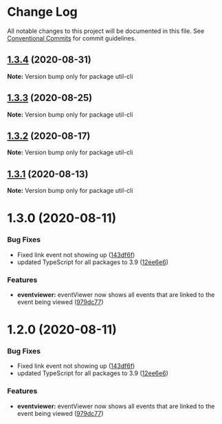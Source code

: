 # Change Log

All notable changes to this project will be documented in this file.
See [Conventional Commits](https://conventionalcommits.org) for commit guidelines.

## [1.3.4](http://github.com//cap-md089/capunit-com-v6/compare/util-cli@1.3.2...util-cli@1.3.4) (2020-08-31)

**Note:** Version bump only for package util-cli





## [1.3.3](http://github.com//cap-md089/capunit-com-v6/compare/util-cli@1.3.2...util-cli@1.3.3) (2020-08-25)

**Note:** Version bump only for package util-cli





## [1.3.2](http://github.com//cap-md089/capunit-com-v6/compare/util-cli@1.3.0...util-cli@1.3.2) (2020-08-17)

**Note:** Version bump only for package util-cli





## [1.3.1](http://github.com//cap-md089/capunit-com-v6/compare/util-cli@1.3.0...util-cli@1.3.1) (2020-08-13)

**Note:** Version bump only for package util-cli





# 1.3.0 (2020-08-11)


### Bug Fixes

* Fixed link event not showing up ([143df6f](http://github.com//cap-md089/capunit-com-v6/commit/143df6f6daaf7975fff3e58c68c888a226d8b31a))
* updated TypeScript for all packages to 3.9 ([12ee6e6](http://github.com//cap-md089/capunit-com-v6/commit/12ee6e67d9669d73d849791cf22637357dd4ae30))


### Features

* **eventviewer:** eventViewer now shows all events that are linked to the event being viewed ([979dc77](http://github.com//cap-md089/capunit-com-v6/commit/979dc771ed2b4ce4c652536ea589c0c1de64d3ac))





# 1.2.0 (2020-08-11)


### Bug Fixes

* Fixed link event not showing up ([143df6f](http://github.com//cap-md089/capunit-com-v6/commit/143df6f6daaf7975fff3e58c68c888a226d8b31a))
* updated TypeScript for all packages to 3.9 ([12ee6e6](http://github.com//cap-md089/capunit-com-v6/commit/12ee6e67d9669d73d849791cf22637357dd4ae30))


### Features

* **eventviewer:** eventViewer now shows all events that are linked to the event being viewed ([979dc77](http://github.com//cap-md089/capunit-com-v6/commit/979dc771ed2b4ce4c652536ea589c0c1de64d3ac))
